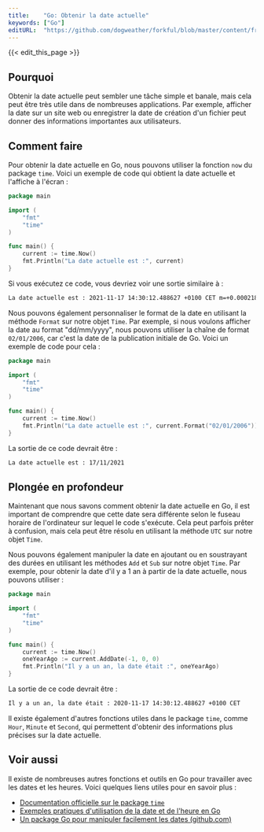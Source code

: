 ```yaml
---
title:    "Go: Obtenir la date actuelle"
keywords: ["Go"]
editURL:  "https://github.com/dogweather/forkful/blob/master/content/fr/go/getting-the-current-date.md"
---
```


{{< edit_this_page >}}

## Pourquoi

Obtenir la date actuelle peut sembler une tâche simple et banale, mais cela peut être très utile dans de nombreuses applications. Par exemple, afficher la date sur un site web ou enregistrer la date de création d'un fichier peut donner des informations importantes aux utilisateurs.

## Comment faire

Pour obtenir la date actuelle en Go, nous pouvons utiliser la fonction `now` du package `time`. Voici un exemple de code qui obtient la date actuelle et l'affiche à l'écran :

```Go
package main

import (
    "fmt"
    "time"
)

func main() {
    current := time.Now()
    fmt.Println("La date actuelle est :", current)
}
```

Si vous exécutez ce code, vous devriez voir une sortie similaire à :

```bash
La date actuelle est : 2021-11-17 14:30:12.488627 +0100 CET m=+0.000218784
```

Nous pouvons également personnaliser le format de la date en utilisant la méthode `Format` sur notre objet `Time`. Par exemple, si nous voulons afficher la date au format "dd/mm/yyyy", nous pouvons utiliser la chaîne de format `02/01/2006`, car c'est la date de la publication initiale de Go. Voici un exemple de code pour cela :

```Go
package main

import (
    "fmt"
    "time"
)

func main() {
    current := time.Now()
    fmt.Println("La date actuelle est :", current.Format("02/01/2006"))
}
```

La sortie de ce code devrait être :

```bash
La date actuelle est : 17/11/2021
```

## Plongée en profondeur

Maintenant que nous savons comment obtenir la date actuelle en Go, il est important de comprendre que cette date sera différente selon le fuseau horaire de l'ordinateur sur lequel le code s'exécute. Cela peut parfois prêter à confusion, mais cela peut être résolu en utilisant la méthode `UTC` sur notre objet `Time`.

Nous pouvons également manipuler la date en ajoutant ou en soustrayant des durées en utilisant les méthodes `Add` et `Sub` sur notre objet `Time`. Par exemple, pour obtenir la date d'il y a 1 an à partir de la date actuelle, nous pouvons utiliser :

```Go
package main

import (
    "fmt"
    "time"
)

func main() {
    current := time.Now()
    oneYearAgo := current.AddDate(-1, 0, 0)
    fmt.Println("Il y a un an, la date était :", oneYearAgo)
}
```

La sortie de ce code devrait être :

```bash
Il y a un an, la date était : 2020-11-17 14:30:12.488627 +0100 CET
```

Il existe également d'autres fonctions utiles dans le package `time`, comme `Hour`, `Minute` et `Second`, qui permettent d'obtenir des informations plus précises sur la date actuelle.

## Voir aussi

Il existe de nombreuses autres fonctions et outils en Go pour travailler avec les dates et les heures. Voici quelques liens utiles pour en savoir plus :

- [Documentation officielle sur le package `time`](https://golang.org/pkg/time/)
- [Exemples pratiques d'utilisation de la date et de l'heure en Go](https://yourbasic.org/golang/time-date-timezone/)
- [Un package Go pour manipuler facilement les dates (github.com)](https://github.com/jinzhu/now)